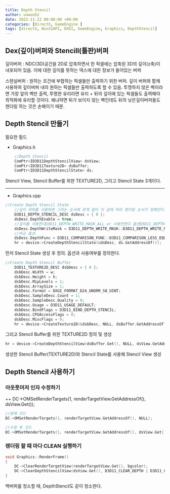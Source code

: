 ```yaml
---
title: Depth Stencil
author: unwoo52
date: 2022-11-22 00:00:00 +09:00
categories: [DirectX, GameEngine ]
tags: [directX, Win32API, DXGI, GameEngine, Graphics, DepthStencil]
---
```


## Dex(깊이)버퍼와 Stencill(틀판)버퍼

깊이버퍼 : NDC(3D)공간을 2D로 압축하면서 한 픽셀에는 압축된 3D의 깊이(z축)이 내포되어 있음. 이에 대한 깊이를 뜻하는 덱스에 대한 정보가 들어있는 버퍼

스텐실버퍼 : 원하는 조건에 부합하는 픽셀들만 출력하기 위한 버퍼. 깊이 버퍼와 함께 사용하여 깊이버퍼 내의 원하는 픽셀들만 출력하도록 할 수 있음. 투명하지 않은 벽이라면 가장 앞의 벽만 출력, 투명한 유리라면 유리 + 뒤의 깊이에 있는 픽셀들도 출력해야 최적화에 유리할 것이다. 왜냐하면 뒤가 보이지 않는 벽인데도 뒤의 낮은깊이버퍼들도 렌더링 하는 것은 손해이기 때문.


## Depth Stencil 만들기

필요한 필드 

- Graphics.h

```cpp
	//Depth Stencil
	ComPtr<ID3D11DepthStencilView> dsView;
	ComPtr<ID3D11Texture2D> dsBuffer;
	ComPtr<ID3D11DepthStencilState> ds;
```

Stencil View, Stencil Buffer를 위한 TEXTURE2D, 그리고 Stencil State 3개이다.

----

- Graphics.cpp

```cpp
//Create Depth Stencil State
    //깊이 버퍼를 사용하면 그리는 순서에 관계 없이 이 값에 따라 렌더링 순서가 정해진다.
    D3D11_DEPTH_STENCIL_DESC dsDesc = { 0 };
    dsDesc.DepthEnable = true;
    //깊이를 사용한다D3D11_DEPTH_WRITE_MASK_ALL or 사용안한다 옵션D3D11_DEPTH_WRITE_MASK_ZERO
    dsDesc.DepthWriteMask = D3D11_DEPTH_WRITE_MASK::D3D11_DEPTH_WRITE_MASK_ALL;
    //비교 옵션.
    dsDesc.DepthFunc = D3D11_COMPARISON_FUNC::D3D11_COMPARISON_LESS_EQUAL;
    hr = device->CreateDepthStencilState(&dsDesc, ds.GetAddressOf());
```

먼저 Stencil State 생성 후 정의. 옵션과 사용여부를 정의한다.


```cpp
//Create Depth Stencil Buffer
    D3D11_TEXTURE2D_DESC dsbDesc = { 0 };
    dsbDesc.Width = w;
    dsbDesc.Height = h;
    dsbDesc.MipLevels = 1;
    dsbDesc.ArraySize = 1;
    dsbDesc.Format = DXGI_FORMAT_D24_UNORM_S8_UINT;
    dsbDesc.SampleDesc.Count = 1;
    dsbDesc.SampleDesc.Quality = 0;
    dsbDesc.Usage = D3D11_USAGE_DEFAULT;
    dsbDesc.BindFlags = D3D11_BIND_DEPTH_STENCIL;
    dsbDesc.CPUAccessFlags = 0;
    dsbDesc.MiscFlags = 0;
    hr = device->CreateTexture2D(&dsbDesc, NULL, dsBuffer.GetAddressOf());
```

그리고 Stencil Buffer를 위한 TEXTURE2D 정의 및 생성



```cpp
hr = device->CreateDepthStencilView(dsBuffer.Get(), NULL, dsView.GetAddressOf());
```

생성한 Stencil Buffer(TEXTURE2D)와 Stencil State를 사용해 Stencil View 생성


## Depth Stencil 사용하기


### 아웃풋머저 인자 수정하기

++     DC->OMSetRenderTargets(1, renderTargetView.GetAddressOf(), dsView.Get());
 
```cpp
//원래 코드
DC->OMSetRenderTargets(1, renderTargetView.GetAddressOf(), NULL);

//수정 후 코드     
DC->OMSetRenderTargets(1, renderTargetView.GetAddressOf(), dsView.Get());
```

### 렌더링 할 때 마다 CLEAN 실행하기

```cpp
void Graphics::RenderFrame()
{
    DC->ClearRenderTargetView(renderTargetView.Get(), bgcolor);
    DC->ClearDepthStencilView(dsView.Get(), D3D11_CLEAR_DEPTH | D3D11_CLEAR_STENCIL, 1, 0);
}
```

백버퍼를 청소할 때, DepthStencil도 같이 청소한다.

